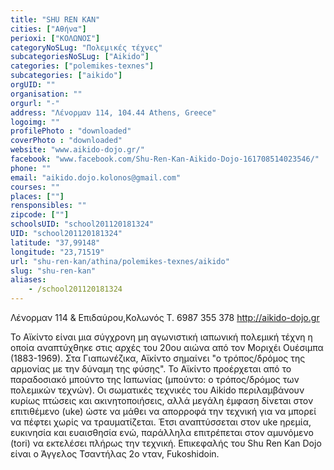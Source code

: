 ```yaml
---
title: "SHU REN KAN"
cities: ["Αθήνα"]
perioxi: ["ΚΟΛΩΝΟΣ"]
categoryNoSLug: "Πολεμικές τέχνες"
subcategoriesNoSLug: ["Aikido"]
categories: ["polemikes-texnes"]
subcategories: ["aikido"]
orgUID: ""
organisation: ""
orgurl: "-"
address: "Λένορμαν 114, 104.44 Athens, Greece"
logoimg: ""
profilePhoto : "downloaded"
coverPhoto : "downloaded"
website: "www.aikido-dojo.gr/"
facebook: "www.facebook.com/Shu-Ren-Kan-Aikido-Dojo-161708514023546/"
phone: ""
email: "aikido.dojo.kolonos@gmail.com"
courses: ""
places: [""]
rensponsibles: ""
zipcode: [""]
schoolsUID: "school201120181324"
UID: "school201120181324"
latitude: "37,99148"
longitude: "23,71519"
url: "shu-ren-kan/athina/polemikes-texnes/aikido"
slug: "shu-ren-kan"
aliases:
    - /school201120181324
---
```



Λένορμαν 114 &amp; Επιδαύρου,Κολωνός T. 6987 355 378 http://aikido-dojo.gr

Το Αϊκίντο είναι μια σύγχρονη μη αγωνιστική ιαπωνική πολεμική τέχνη η οποία αναπτύχθηκε στις αρχές του 20ου αιώνα από τον Μοριχέι Ουέσιμπα (1883-1969). Στα Γιαπωνέζικα, Αϊκίντο σημαίνει &quot;ο τρόπος/δρόμος της αρμονίας με την δύναμη της φύσης&quot;. Το Αϊκίντο προέρχεται από το παραδοσιακό μπούντο της Ιαπωνίας (μπούντο: ο τρόπος/δρόμος των πολεμικών τεχνών). Οι σωματικές τεχνικές του Aikido περιλαμβάνουν κυρίως πτώσεις και ακινητοποιήσεις, αλλά μεγάλη έμφαση δίνεται στον επιτιθέμενο (uke) ώστε να μάθει να απορροφά την τεχνική για να μπορεί να πέφτει χωρίς να τραυματίζεται. Έτσι αναπτύσσεται στον uke ηρεμία, ευκινησία και ευαισθησία ενώ, παράλληλα επιτρέπεται στον αμυνόμενο (tori) να εκτελέσει πλήρως την τεχνική. Επικεφαλής του Shu Ren Kan Dojo είναι ο Άγγελος Τσαντήλας 2ο νταν, Fukoshidoin.